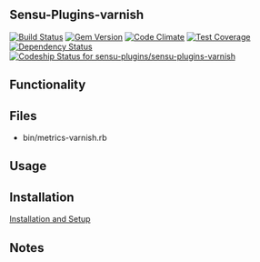 ## Sensu-Plugins-varnish

[![Build Status](https://travis-ci.org/sensu-plugins/sensu-plugins-varnish.svg?branch=master)](https://travis-ci.org/sensu-plugins/sensu-plugins-varnish)
[![Gem Version](https://badge.fury.io/rb/sensu-plugins-varnish.svg)](http://badge.fury.io/rb/sensu-plugins-varnish)
[![Code Climate](https://codeclimate.com/github/sensu-plugins/sensu-plugins-varnish/badges/gpa.svg)](https://codeclimate.com/github/sensu-plugins/sensu-plugins-varnish)
[![Test Coverage](https://codeclimate.com/github/sensu-plugins/sensu-plugins-varnish/badges/coverage.svg)](https://codeclimate.com/github/sensu-plugins/sensu-plugins-varnish)
[![Dependency Status](https://gemnasium.com/sensu-plugins/sensu-plugins-varnish.svg)](https://gemnasium.com/sensu-plugins/sensu-plugins-varnish)
[![Codeship Status for sensu-plugins/sensu-plugins-varnish](https://codeship.com/projects/67346b70-e212-0132-d166-3642858bbef8/status?branch=master)](https://codeship.com/projects/81385)

## Functionality

## Files
 * bin/metrics-varnish.rb

## Usage

## Installation

[Installation and Setup](https://github.com/sensu-plugins/documentation/blob/master/user_docs/installation_instructions.md)

## Notes
